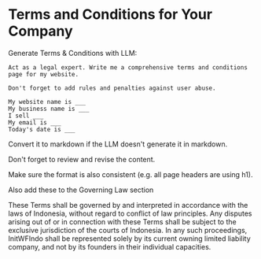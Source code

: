 # Terms and Conditions for Your Company

Generate Terms & Conditions with LLM:

```
Act as a legal expert. Write me a comprehensive terms and conditions page for my website.

Don't forget to add rules and penalties against user abuse.

My website name is ___
My business name is ___
I sell ___
My email is ___
Today's date is ___
```

Convert it to markdown if the LLM doesn't generate it in markdown.

Don't forget to review and revise the content.

Make sure the format is also consistent (e.g. all page headers are using h1).

Also add these to the Governing Law section

These Terms shall be governed by and interpreted in accordance with the laws of Indonesia, without regard to conflict of law principles.
Any disputes arising out of or in connection with these Terms shall be subject to the exclusive jurisdiction of the courts of Indonesia.
In any such proceedings, InitWFIndo shall be represented solely by its current owning limited liability company, and not by its founders in their individual capacities.